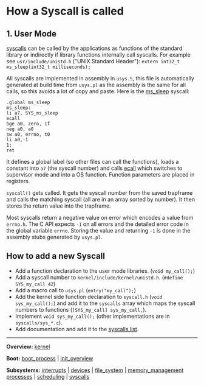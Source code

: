 # How a Syscall is called

## 1. User Mode

[syscalls](syscalls.md) can be called by the applications as functions of the standard library or indirectly if library functions internally call syscalls.
For example see `usr/include/unistd.h` ("UNIX Standard Header"): `extern int32_t ms_sleep(int32_t milliseconds);`

All syscalls are implemented in assembly in `usys.S`, this file is automatically generated at build time from `usys.pl` as the assembly is the same for all calls, so this avoids a lot of copy and paste. Here is the [ms_sleep](ms_sleep.md) syscall:

```
.global ms_sleep
ms_sleep:
li a7, SYS_ms_sleep
ecall
bge a0, zero, 1f
neg a0, a0
sw a0, errno, t0
li a0,-1
1:
ret
```

It defines a global label (so other files can call the functions), loads a constant into `a7` (the syscall number) and calls [ecall](../../riscv/ecall.md) which switches to supervisor mode and into a OS function. Function parameters are placed in registers.

`syscall()` gets called. It gets the syscall number from the saved trapframe and calls the matching syscall (all are in an array sorted by number). It then stores the return value into the trapframe.

Most syscalls return a negative value on error which encodes a value from `errno.h`. The C API expects `-1` on all errors and the detailed error code in the global variable `errno`. Storing the value and returning `-1` is done in the assembly stubs generated by `usys.pl`.


## How to add a new Syscall

- Add a function declaration to the user mode libraries. (`void my_call();`)
- Add a syscall number to `kernel/include/kernel/unistd.h`. (`#define SYS_my_call 42`)
- Add a macro call to `usys.pl` (`entry("my_call");`)
- Add the kernel side function declaration to `syscall.h` (`void sys_my_call();`) and add it to the `syscalls` array which maps the syscall numbers to functions (`[SYS_my_call] sys_my_call,`).
- Implement `void sys_my_call();` (other implementations are in `syscalls/sys_*.c`).
- Add documentation and add it to the [syscalls list](syscalls.md).


---
**Overview:** [kernel](../kernel.md)

**Boot:** [boot_process](../overview/boot_process.md) | [init_overview](../overview/init_overview.md)

**Subsystems:** [interrupts](../interrupts/interrupts.md) | [devices](../devices.md) | [file_system](file_system.md) | [memory_management](../mm/memory_management.md)
[processes](../processes/processes.md) | [scheduling](../processes/scheduling.md) | [syscalls](../syscalls.md)
